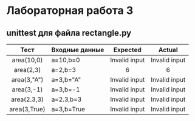 # Лабораторная работа 3
## unittest для файла rectangle.py
|Тест        |Входные данные|Expected     |Actual       |
|:----------:|:-------------|:-----------:|:-----------:|
|area(10,0)  |a=10,b=0      |Invalid input|Invalid input|
|area(2,3)   |a=2,b=3       |6            |6            |
|area(3,"A") |a=3,b="A"     |Invalid input|Invalid input|
|area(3,-1)  |a=3,b=-1      |Invalid input|Invalid input|
|area(2.3,3) |a=2.3,b=3     |Invalid input|Invalid input|
|area(3,True)|a=3,b=True    |Invalid input|Invalid input|
